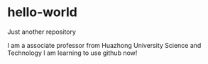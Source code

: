 # hello-world
Just another repository

I am a associate professor from Huazhong University Science and Technology
I am learning to use github now!
